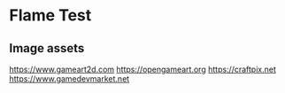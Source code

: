 # Flame Test

## Image assets
https://www.gameart2d.com
https://opengameart.org
https://craftpix.net
https://www.gamedevmarket.net